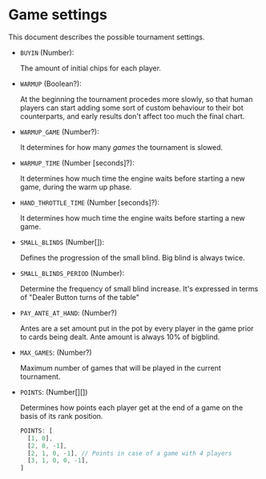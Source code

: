 # Game settings

This document describes the possible tournament settings.

* `BUYIN` (Number):

  The amount of initial chips for each player.


* `WARMUP` (Boolean?):

  At the beginning the tournament procedes more slowly, so
  that human players can start adding some sort of custom behaviour to
  their bot counterparts, and early results don't affect too much
  the final chart.


* `WARMUP_GAME` (Number?):

  It determines for how many *games* the tournament is slowed.


* `WARMUP_TIME` (Number [seconds]?):

  It determines how much time the engine waits before starting a new game, during the warm up phase.


* `HAND_THROTTLE_TIME` (Number [seconds]?):

  It determines how much time the engine waits before starting a new game.


* `SMALL_BLINDS` (Number[]):

  Defines the progression of the small blind. Big blind is always twice.


* `SMALL_BLINDS_PERIOD` (Number):

  Determine the frequency of small blind increase. It's expressed in terms of "Dealer Button turns of the table"


* `PAY_ANTE_AT_HAND`: (Number?)

  Antes are a set amount put in the pot by every player in the game prior to cards being dealt.
  Ante amount is always 10% of bigblind.


* `MAX_GAMES`: (Number?)

  Maximum number of games that will be played in the current tournament.

* `POINTS`: (Number[][])

  Determines how points each player get at the end of a game on the basis of its rank position.

  ```js
  POINTS: [
    [1, 0],
    [2, 0, -1],
    [2, 1, 0, -1], // Points in case of a game with 4 players
    [3, 1, 0, 0, -1],
  ]
  ```
